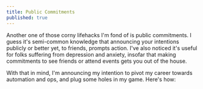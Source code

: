 ```yaml
---
title: Public Commitments
published: true
---
```


Another one of those corny lifehacks I'm fond of is public commitments. I guess
it's semi-common knowledge that announcing your intentions publicly or better yet,
to friends, prompts action. I've also noticed it's useful for folks suffering from
depression and anxiety, insofar that making commitments to see friends or attend
events gets you out of the house.

With that in mind, I'm announcing my intention to pivot my career towards
automation and ops, and plug some holes in my game. Here's how:


